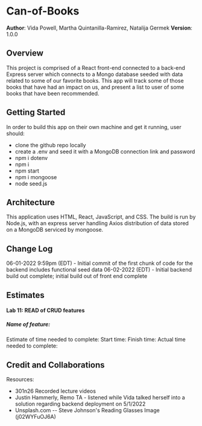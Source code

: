 # Can-of-Books
**Author**: Vida Powell, Martha Quintanilla-Ramirez, Natalija Germek
**Version**: 1.0.0 

## Overview
This project is comprised of a React front-end connected to a back-end Express server which connects to a Mongo database seeded with data related to some of our favorite books. This app will track some of those books that have had an impact on us, and present a list to user of some books that have been recommended.

## Getting Started
In order to build this app on their own machine and get it running, user should:
* clone the github repo locally
* create a .env and seed it with a MongoDB connection link and password
* npm i dotenv
* npm i 
* npm start
* npm i mongoose
* node seed.js

## Architecture
This application uses HTML, React, JavaScript, and CSS. The build is run by Node.js, with an express server handling Axios distribution of data stored on a MongoDB serviced by mongoose. 

## Change Log
06-01-2022 9:59pm (EDT) - Initial commit of the first chunk of code for the backend includes functional seed data
06-02-2022 (EDT) - Initial backend build out complete; initial build out of front end complete

## Estimates
#### Lab 11: READ of CRUD features
##### Name of feature: 
Estimate of time needed to complete: 
Start time: 
Finish time: 
Actual time needed to complete: 


## Credit and Collaborations
Resources:
* 301n26 Recorded lecture videos
* Justin Hammerly, Remo TA - listened while Vida talked herself into a solution regarding backend deployment on 5/1/2022
* Unsplash.com -- Steve Johnson's Reading Glasses Image (j02WYFuOJ6A)